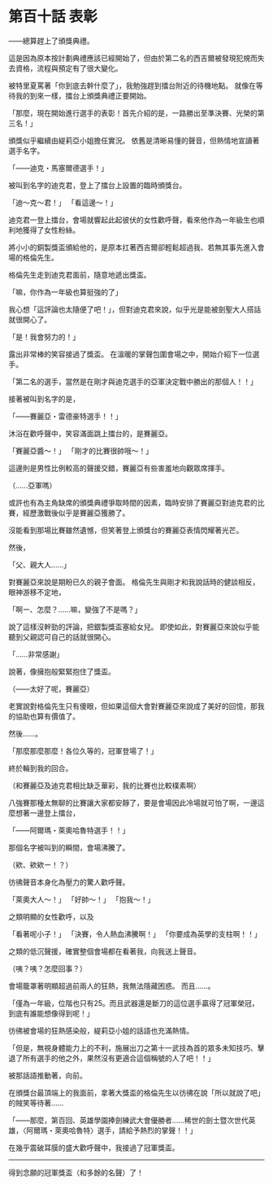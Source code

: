 # 第百十話 表彰

――總算趕上了頒獎典禮。

這是因為原本按計劃典禮應該已經開始了，但由於第二名的西吉爾被發現犯規而失去資格，流程與預定有了很大變化。

被特里夏罵著「你到底去幹什麼了」，我勉強趕到擂台附近的待機地點。
就像在等待我的到來一樣，擂台上頒獎典禮正要開始。

「那麼，現在開始進行選手的表彰！首先介紹的是，一路勝出至準決賽、光榮的第三名！」

頒獎似乎繼續由緹莉亞小姐擔任實況。
依舊是清晰易懂的聲音，但熱情地宣讀著選手名字。

「――迪克・馬塞爾德選手！」

被叫到名字的迪克君，登上了擂台上設置的臨時頒獎台。

「迪～克～君！」
「看這邊～！」

迪克君一登上擂台，會場就響起此起彼伏的女性歡呼聲，看來他作為一年級生也順利地獲得了女性粉絲。

將小小的銅製獎盃頒給他的，是原本扛著西吉爾卻輕鬆超過我、若無其事先進入會場的格倫先生。

格倫先生走到迪克君面前，隨意地遞出獎盃。

「嘛，你作為一年級也算挺強的了」

我心想「這評論也太隨便了吧！」，但對迪克君來說，似乎光是能被劍聖大人搭話就很開心了。

「是！我會努力的！」

露出非常棒的笑容接過了獎盃。
在溫暖的掌聲包圍會場之中，開始介紹下一位選手。

「第二名的選手，當然是在剛才與迪克選手的亞軍決定戰中勝出的那個人！！」

接著被叫到名字的是，

「――賽麗亞・雷德豪特選手！！」

沐浴在歡呼聲中，笑容滿面跳上擂台的，是賽麗亞。

「賽麗亞醬～！」
「剛才的比賽很帥哦～！」

這邊則是男性比例較高的聲援交錯，賽麗亞有些害羞地向觀眾席揮手。

（……亞軍嗎）

或許也有為主角缺席的頒獎典禮爭取時間的因素，臨時安排了賽麗亞對迪克君的比賽，經歷激戰後似乎是賽麗亞獲勝了。

沒能看到那場比賽雖然遺憾，但笑著登上頒獎台的賽麗亞表情閃耀著光芒。

然後，

「父、親大人……」

對賽麗亞來說是期盼已久的親子會面。
格倫先生與剛才和我說話時的健談相反，眼神游移不定地，

「啊ー、怎麼？……嘛，變強了不是嗎？」

說了這樣沒幹勁的評論，把銀製獎盃塞給女兒。
即使如此，對賽麗亞來說似乎能聽到父親認可自己的話就很開心。

「……非常感謝」

說著，像擁抱般緊緊抱住了獎盃。

（――太好了呢，賽麗亞）

老實說對格倫先生只有傻眼，但如果這個大會對賽麗亞來說成了美好的回憶，那我的協助也算有價值了。

然後……。

「那麼那麼那麼！各位久等的，冠軍登場了！」

終於輪到我的回合。

（和賽麗亞及迪克君相比缺乏華彩，我的比賽也比較樸素啊）

八強賽那種太無聊的比賽讓大家都安靜了，要是會場因此冷場就可怕了啊，一邊這麼想著一邊登上擂台，

「――阿爾瑪・萊奧哈魯特選手！！」

那個名字被叫到的瞬間，會場沸騰了。

（欸、欸欸ー！？）

彷彿聲音本身化為壓力的驚人歡呼聲。

「萊奧大人～！」
「好帥～！」
「抱我～！」

之類明顯的女性歡呼，以及

「看著呢小子！」
「決賽，令人熱血沸騰啊！」
「你要成為英學的支柱啊！！」

之類的低沉聲援，確實整個會場都在看著我，向我送上聲音。

（咦？咦？怎麼回事？）

會場籠罩著明顯超過前兩人的狂熱，我無法隱藏困惑。
而且……。

「僅為一年級，位階也只有25。而且武器還是斷刀的這位選手贏得了冠軍榮冠，到底有誰能想像得到呢！」

彷彿被會場的狂熱感染般，緹莉亞小姐的話語也充滿熱情。

「但是，無視身體能力上的不利，施展出刀之第十一武技為首的眾多未知技巧、擊退了所有選手的他之外，果然沒有更適合這個稱號的人了吧！！」

被那話語推動著，向前。

在頒獎台最頂端上的我面前，拿著大獎盃的格倫先生以彷彿在說「所以就說了吧」的賊笑等待著……

「――那麼，第百回、英雄學園捧劍練武大會優勝者……稀世的劍士暨次世代英雄，〈阿爾瑪・萊奧哈魯特〉選手，請給予熱烈的掌聲！！」

在幾乎震破耳膜的盛大歡呼聲中，我接過了冠軍獎盃。

---

得到念願的冠軍獎盃（和多餘的名聲）了！